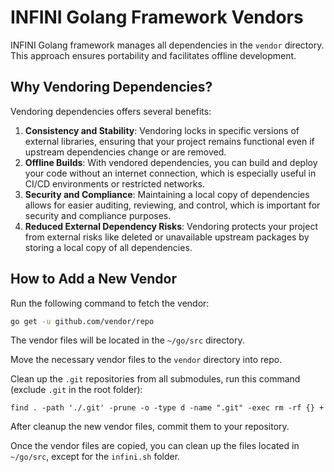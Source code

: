 # INFINI Golang Framework Vendors

INFINI Golang framework manages all dependencies in the `vendor` directory. This approach ensures portability and facilitates offline development.

## Why Vendoring Dependencies?

Vendoring dependencies offers several benefits:

1. **Consistency and Stability**: Vendoring locks in specific versions of external libraries, ensuring that your project remains functional even if upstream dependencies change or are removed.
2. **Offline Builds**: With vendored dependencies, you can build and deploy your code without an internet connection, which is especially useful in CI/CD environments or restricted networks.
3. **Security and Compliance**: Maintaining a local copy of dependencies allows for easier auditing, reviewing, and control, which is important for security and compliance purposes.
4. **Reduced External Dependency Risks**: Vendoring protects your project from external risks like deleted or unavailable upstream packages by storing a local copy of all dependencies.

## How to Add a New Vendor

Run the following command to fetch the vendor:

```bash
go get -u github.com/vendor/repo
```

The vendor files will be located in the `~/go/src` directory.

Move the necessary vendor files to the `vendor` directory into repo.

Clean up the `.git` repositories from all submodules, run this command (exclude `.git` in the root folder):
```
find . -path './.git' -prune -o -type d -name ".git" -exec rm -rf {} +
```

After cleanup the new vendor files, commit them to your repository.

Once the vendor files are copied, you can clean up the files located in `~/go/src`, except for the `infini.sh` folder.
